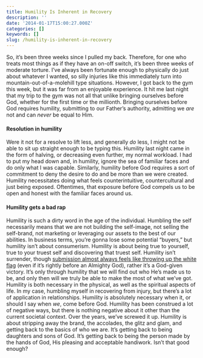 ```yaml
---
title: Humility Is Inherent in Recovery
description: ''
date: '2014-01-17T15:00:27.000Z'
categories: []
keywords: []
slug: /humility-is-inherent-in-recovery
---
```

So, it’s been three weeks since I pulled my back. Therefore, for one who treats most things as if they have an on-off switch, it’s been three weeks of moderate torture. I’ve always been fortunate enough to physically do just about whatever I wanted, so silly injuries like this immediately turn into mountain-out-of-a-molehill type situations. However, I got back to the gym this week, but it was far from an enjoyable experience. It hit me last night that my trip to the gym was not all that unlike bringing ourselves before God, whether for the first time or the millionth. Bringing ourselves before God requires humility, submitting to our Father’s authority, admitting we _are_ not and can _never_ be equal to Him.
#### Resolution in humility
Were it not for a resolve to lift less, and generally _do_ less, I might not be able to sit up straight enough to be typing this. Humility last night came in the form of halving, or decreasing even further, my normal workload. I had to put my head down and, in humility, ignore the sea of familiar faces and do only what I was capable. Similarly, humility before God requires a sort of commitment to deny the desire to do and be more than we were created. Humility necessitates doing what feels counterintuitive, countercultural and just being exposed. Oftentimes, that exposure before God compels us to be open and honest with the familiar faces around us.
#### Humility gets a bad rap
Humility is such a dirty word in the age of the individual. Humbling the self necessarily means that we are not building the self-image, not selling the self-brand, not marketing or leveraging our assets to the best of our abilities. In business terms, you’re gonna lose some potential “buyers,” but humility isn’t about consumerism. Humility is about being true to yourself, true to your truest self and discovering that truest self. Humility isn’t surrender, though [submission almost always feels like throwing up the white flag](http://104.193.143.57/~waywar13/ce/authority-basis-freedom/ "Authority Is the Basis for Freedom") (even if it’s rightly before an Almighty God), rather it’s a God-given victory. It’s only through humility that we will find out who He’s made us to be, and only then will we truly be able to make the most of what we’ve got.
Humility is both necessary in the physical, as well as the spiritual aspects of life. In my case, humbling myself in recovering from injury, but there’s a lot of application in relationships. Humility is absolutely necessary when it, or should I say when _we_, come before God. Humility has been construed a lot of negative ways, but there is nothing negative about it other than the current societal context. Over the years, we’ve screwed it up. Humility is about stripping away the brand, the accolades, the glitz and glam, and getting back to the basics of who we are. It’s getting back to being daughters and sons of God. It’s getting back to being the person made by the hands of God, His pleasing and acceptable handiwork. Isn’t that good enough?
